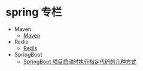 # spring 专栏

- Maven
  - [Maven](/spring/Maven命令.md)
- Redis
  - [Redis](/spring/Redis.md)
- SpringBoot
  - [SpringBoot 项目启动时执行指定代码的几种方式](/spring/SpringBoot项目启动时执行指定代码的几种方式.md)
